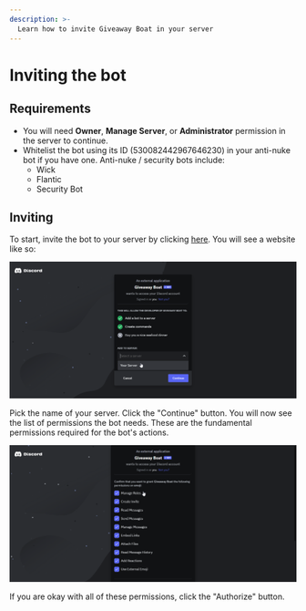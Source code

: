 ```yaml
---
description: >-
  Learn how to invite Giveaway Boat in your server
---
```

# Inviting the bot

## Requirements

- You will need **Owner**, **Manage Server**, or **Administrator** permission in the server to continue.
- Whitelist the bot using its ID (530082442967646230) in your anti-nuke bot if you have one. Anti-nuke / security bots include:
  - Wick
  - Flantic
  - Security Bot

## Inviting

To start, invite the bot to your server by clicking [here](https://giveaway.boats/invite).
You will see a website like so:

![Pick Server](/assets/basics/inviting-the-bot/pick-server.png)

Pick the name of your server. Click the "Continue" button.
You will now see the list of permissions the bot needs. These are the fundamental permissions required for the bot's actions.

![Permissions](/assets/basics/inviting-the-bot/permissions.png)

If you are okay with all of these permissions, click the "Authorize" button.
